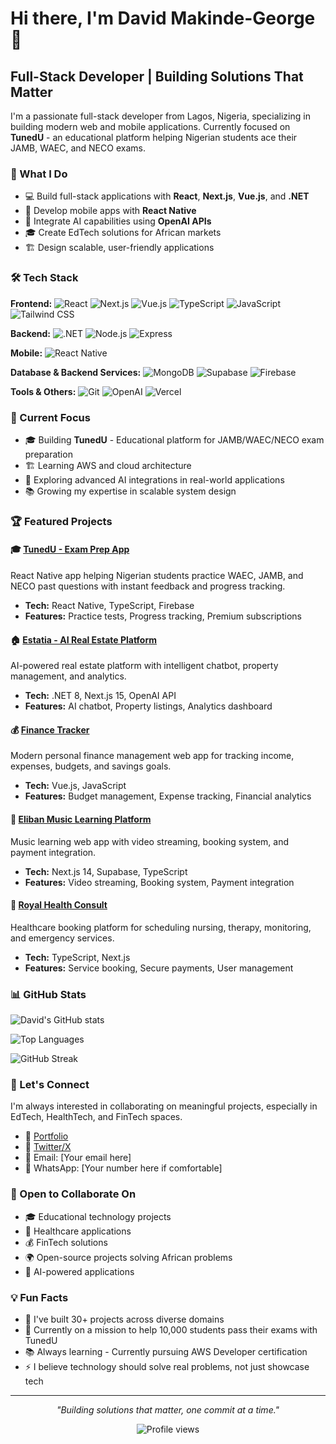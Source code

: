 # Hi there, I'm David Makinde-George 👋

## Full-Stack Developer | Building Solutions That Matter

I'm a passionate full-stack developer from Lagos, Nigeria, specializing in building modern web and mobile applications. Currently focused on **TunedU** - an educational platform helping Nigerian students ace their JAMB, WAEC, and NECO exams.

### 🚀 What I Do

- 💻 Build full-stack applications with **React**, **Next.js**, **Vue.js**, and **.NET**
- 📱 Develop mobile apps with **React Native**
- 🤖 Integrate AI capabilities using **OpenAI APIs**
- 🎓 Create EdTech solutions for African markets
- 🏗️ Design scalable, user-friendly applications

### 🛠️ Tech Stack

**Frontend:**
![React](https://img.shields.io/badge/-React-61DAFB?style=flat-square&logo=react&logoColor=black)
![Next.js](https://img.shields.io/badge/-Next.js-000000?style=flat-square&logo=next.js&logoColor=white)
![Vue.js](https://img.shields.io/badge/-Vue.js-4FC08D?style=flat-square&logo=vue.js&logoColor=white)
![TypeScript](https://img.shields.io/badge/-TypeScript-3178C6?style=flat-square&logo=typescript&logoColor=white)
![JavaScript](https://img.shields.io/badge/-JavaScript-F7DF1E?style=flat-square&logo=javascript&logoColor=black)
![Tailwind CSS](https://img.shields.io/badge/-Tailwind_CSS-38B2AC?style=flat-square&logo=tailwind-css&logoColor=white)

**Backend:**
![.NET](https://img.shields.io/badge/-.NET-512BD4?style=flat-square&logo=dotnet&logoColor=white)
![Node.js](https://img.shields.io/badge/-Node.js-339933?style=flat-square&logo=node.js&logoColor=white)
![Express](https://img.shields.io/badge/-Express-000000?style=flat-square&logo=express&logoColor=white)

**Mobile:**
![React Native](https://img.shields.io/badge/-React_Native-61DAFB?style=flat-square&logo=react&logoColor=black)

**Database & Backend Services:**
![MongoDB](https://img.shields.io/badge/-MongoDB-47A248?style=flat-square&logo=mongodb&logoColor=white)
![Supabase](https://img.shields.io/badge/-Supabase-3ECF8E?style=flat-square&logo=supabase&logoColor=white)
![Firebase](https://img.shields.io/badge/-Firebase-FFCA28?style=flat-square&logo=firebase&logoColor=black)

**Tools & Others:**
![Git](https://img.shields.io/badge/-Git-F05032?style=flat-square&logo=git&logoColor=white)
![OpenAI](https://img.shields.io/badge/-OpenAI-412991?style=flat-square&logo=openai&logoColor=white)
![Vercel](https://img.shields.io/badge/-Vercel-000000?style=flat-square&logo=vercel&logoColor=white)

### 🎯 Current Focus

- 🎓 Building **TunedU** - Educational platform for JAMB/WAEC/NECO exam preparation
- 🏗️ Learning AWS and cloud architecture
- 🌱 Exploring advanced AI integrations in real-world applications
- 📚 Growing my expertise in scalable system design

### 🏆 Featured Projects

#### 🎓 [TunedU - Exam Prep App](https://github.com/obedav/TunedU-Edu-App)
React Native app helping Nigerian students practice WAEC, JAMB, and NECO past questions with instant feedback and progress tracking.
- **Tech:** React Native, TypeScript, Firebase
- **Features:** Practice tests, Progress tracking, Premium subscriptions

#### 🏠 [Estatia - AI Real Estate Platform](https://github.com/obedav/Estatia)
AI-powered real estate platform with intelligent chatbot, property management, and analytics.
- **Tech:** .NET 8, Next.js 15, OpenAI API
- **Features:** AI chatbot, Property listings, Analytics dashboard

#### 💰 [Finance Tracker](https://github.com/obedav/Finance-Tracker)
Modern personal finance management web app for tracking income, expenses, budgets, and savings goals.
- **Tech:** Vue.js, JavaScript
- **Features:** Budget management, Expense tracking, Financial analytics

#### 🎵 [Eliban Music Learning Platform](https://github.com/obedav/eliban.org)
Music learning web app with video streaming, booking system, and payment integration.
- **Tech:** Next.js 14, Supabase, TypeScript
- **Features:** Video streaming, Booking system, Payment integration

#### 🏥 [Royal Health Consult](https://github.com/obedav/Royal-Health)
Healthcare booking platform for scheduling nursing, therapy, monitoring, and emergency services.
- **Tech:** TypeScript, Next.js
- **Features:** Service booking, Secure payments, User management

### 📊 GitHub Stats

![David's GitHub stats](https://github-readme-stats.vercel.app/api?username=obedav&show_icons=true&theme=radical&hide_border=true&include_all_commits=true&count_private=true)

![Top Languages](https://github-readme-stats.vercel.app/api/top-langs/?username=obedav&layout=compact&theme=radical&hide_border=true&langs_count=8)

![GitHub Streak](https://github-readme-streak-stats.herokuapp.com/?user=obedav&theme=radical&hide_border=true)

### 🤝 Let's Connect

I'm always interested in collaborating on meaningful projects, especially in EdTech, HealthTech, and FinTech spaces.

- 💼 [Portfolio](https://david-mg-jllm.vercel.app/)
- 💬 [Twitter/X](https://twitter.com/obedav)
- 📧 Email: [Your email here]
- 📱 WhatsApp: [Your number here if comfortable]

### 👯 Open to Collaborate On

- 🎓 Educational technology projects
- 🏥 Healthcare applications
- 💰 FinTech solutions
- 🌍 Open-source projects solving African problems
- 🤖 AI-powered applications

### 💡 Fun Facts

- 🚀 I've built 30+ projects across diverse domains
- 🎯 Currently on a mission to help 10,000 students pass their exams with TunedU
- 📚 Always learning - Currently pursuing AWS Developer certification
- ⚡ I believe technology should solve real problems, not just showcase tech

---

<p align="center">
  <i>"Building solutions that matter, one commit at a time."</i>
</p>

<p align="center">
  <img src="https://komarev.com/ghpvc/?username=obedav&color=blueviolet&style=flat-square&label=Profile+Views" alt="Profile views" />
</p>
